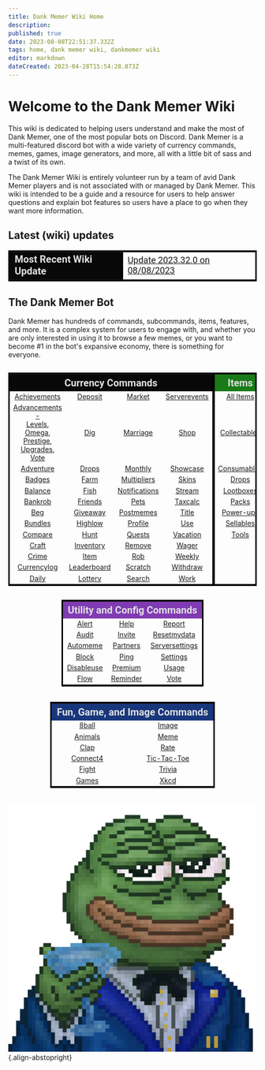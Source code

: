 ```yaml
---
title: Dank Memer Wiki Home
description: 
published: true
date: 2023-08-08T22:51:37.332Z
tags: home, dank memer wiki, dankmemer wiki
editor: markdown
dateCreated: 2023-04-28T15:54:28.873Z
---
```


# Welcome to the Dank Memer Wiki


This wiki is dedicated to helping users understand and make the most of Dank Memer, one of the most popular bots on Discord. Dank Memer is a multi-featured discord bot with a wide variety of currency commands, memes, games, image generators, and more, all with a little bit of sass and a twist of its own.

The Dank Memer Wiki is entirely volunteer run by a team of avid Dank Memer players and is not associated with or managed by Dank Memer. This wiki is intended to be a guide and a resource for users to help answer questions and explain bot features so users have a place to go when they want more information.

## Latest (wiki) updates

<center>

  <table style ="border: solid #000000; word-wrap: break-word;">
  <td style="background-color:#080808; color:#E0E0E0; font: 20px Roboto; font-weight: bold;">Most Recent Wiki Update</td>
      <td style="font: 18px Roboto"> <a href="https://dankmemer.lol/changelog" target="_blank">Update 2023.32.0 on 08/08/2023</a></td>
  </table>

</center>

## The Dank Memer Bot
Dank Memer has hundreds of commands, subcommands, items, features, and more. It is a complex system for users to engage with, and whether you are only interested in using it to browse a few memes, or you want to become #1 in the bot's expansive economy, there is something for everyone.
<br>


<div style="overflow-x: auto;">
  <center>
    <table style ="border: solid #000000; word-wrap: break-word;">
   <tr style="background-color:#080808">
      <th style="background-color:#080808; color:#E0E0E0; font: 20px Roboto; font-weight: bold;" colspan="4">Currency Commands</th>
      <th style="background-color:#197b18; color:#E0E0E0; font: 20px Roboto; font-weight: bold;; border-left: 5px solid #000000;" >Items</th>
      </tr>
<tr align=center>
    <td><a href="/Bot-features/Currency-Commands/Achievements" target="_blank">Achievements</a></td>
  	<td><a href="/Bot-features/Currency-Commands/Basic-Commands#Deposit" target="_blank">Deposit</a></td>
    <td><a href="/Bot-features/Currency-Commands/Market" target="_blank">Market</a></td>
    <td><a href="/Bot-features/Currency-Commands/Serverevents-and-Giveaways#Serverevents" target="_blank">Serverevents</a></td>
  <td style="border-left: 5px solid #000000;" cellspacing="0"><a href="/Items/All-items" target="_blank">All Items</a></td>
</tr>
<tr align=center>
    <td><a href="/Bot-features/Currency-Commands/Advancements" target="_blank">Advancements -</a> <br><a href="/Bot-features/Currency-Commands/Advancements#LevelRewards" target="_blank">Levels</a>, <a href="/Bot-features/Currency-Commands/Advancements#Omega" target="_blank">Omega</a>,<br>  <a href="/Bot-features/Currency-Commands/Advancements#Prestige" target="_blank">Prestige</a>, <br> <a href="/Bot-features/Currency-Commands/Advancements/Upgrades" target="_blank">Upgrades</a>, <a href="/Bot-features/Currency-Commands/Advancements#Vote" target="_blank"> Vote</a></td>
  	<td><a href="/Bot-features/Currency-Commands/Grind-Commands#Dig" target="_blank">Dig</a></td>
    <td><a href="/Bot-features/Currency-Commands/Marriage" target="_blank">Marriage</a></td>
    <td><a href="/Bot-features/Currency-Commands/Basic-Commands#Shop" target="_blank">Shop</a></td>
  <td style="border-left: 5px solid #000000;"><a href="/Items/Collectables" target="_blank">Collectables</a></td>
</tr>
<tr align=center>
    <td><a href="/Bot-features/Currency-Commands/Adventure" target="_blank">Adventure</a></td>
  	<td><a href="/Items/Drops" target="_blank">Drops</a></td>
    <td><a href="/Bot-features/Currency-Commands/Advancements/Upgrades#Monthly" target="_blank">Monthly</a></td>
    <td><a href="/Bot-features/Currency-Commands/Basic-Commands/Profile#Showcase" target="_blank">Showcase</a></td>
  <td style="border-left: 5px solid #000000;"><a href="/Items/Consumables" target="_blank">Consumables</a></td>
</tr>
<tr align=center>
    <td><a href="/Bot-features/Currency-Commands/Badges" target="_blank">Badges</a></td>
  	<td><a href="/Bot-features/Currency-Commands/Farm" target="_blank">Farm</a></td>
    <td><a href="/Bot-features/Currency-Commands/Multipliers" target="_blank">Multipliers</a></td>
    <td><a href="/Bot-features/Currency-Commands/Skins" target="_blank">Skins</a></td>
  <td style="border-left: 5px solid #000000;"><a href="/Items/Drops" target="_blank">Drops</a></td>
</tr>
<tr align=center>
    <td><a href="/Bot-features/Currency-Commands/Basic-Commands#Balance" target="_blank">Balance</a></td>
  	<td><a href="/Bot-features/Currency-Commands/Grind-Commands#Fish" target="_blank">Fish</a></td>
    <td><a href="/Bot-features/Currency-Commands/Basic-Commands#Notifications" target="_blank">Notifications</a></td>
    <td><a href="/Bot-features/Currency-Commands/Grind-Commands#Stream" target="_blank">Stream</a></td>
  <td style="border-left: 5px solid #000000;"><a href="/Items/Lootboxes" target="_blank">Lootboxes</a></td>
</tr>
<tr align=center>
    <td><a href="/Bot-features/Currency-Commands/Rob-and-Heist#Bankrob" target="_blank">Bankrob</a></td>
  	<td><a href="/Bot-features/Currency-Commands/Friends" target="_blank">Friends</a></td>
    <td><a href="/Bot-features/Currency-Commands/Pets" target="_blank">Pets</a></td>
    <td><a href="/Bot-features/Utility-and-Config-Commands/Utility-Commands#Taxcalc" target="_blank">Taxcalc</a></td>
  <td style="border-left: 5px solid #000000;"><a href="/Items/Packs" target="_blank">Packs</a></td>
</tr>
<tr align=center>
    <td><a href="/Bot-features/Currency-Commands/Grind-Commands#Beg" target="_blank">Beg</a></td>
  	<td><a href="/Bot-features/Currency-Commands/Serverevents-and-Giveaways#Giveaways" target="_blank">Giveaway</a></td>
    <td><a href="/Bot-features/Currency-Commands/Grind-Commands#Postmemes" target="_blank">Postmemes</a></td>
    <td><a href="/Bot-features/Currency-Commands/Basic-Commands/Profile/Title" target="_blank">Title</a></td>
  <td style="border-left: 5px solid #000000;"><a href="/Items/Power-ups" target="_blank">Power-ups</a></td>
</tr>
<tr align=center>
    <td><a href="/Bot-features/Currency-Commands/Bundles" target="_blank">Bundles</a></td>
  	<td><a href="/Bot-features/Currency-Commands/Grind-Commands#Highlow" target="_blank">Highlow</a></td>
    <td><a href="/Bot-features/Currency-Commands/Basic-Commands/Profile" target="_blank">Profile</a></td>
    <td><a href="/Bot-features/Currency-Commands/Basic-Commands#Use" target="_blank">Use</a></td>
  <td style="border-left: 5px solid #000000;"><a href="/Items/Sellables" target="_blank">Sellables</a></td>
</tr>
<tr align=center>
    <td><a href="/Bot-features/Fun-Games-Image/Fun-and-Images#Compare" target="_blank">Compare</a></td>
  	<td><a href="/Bot-features/Currency-Commands/Grind-Commands#Hunt" target="_blank">Hunt</a></td>
    <td><a href="/Bot-features/Currency-Commands/Quests" target="_blank">Quests</a></td>
    <td><a href="/Bot-features/Currency-Commands/Basic-Commands#Vacation" target="_blank">Vacation</a></td>
  <td style="border-left: 5px solid #000000;"><a href="/Items/Tools" target="_blank">Tools</a></td>
</tr>
<tr align=center>
    <td><a href="/Bot-features/Currency-Commands/Basic-Commands#Craft" target="_blank">Craft</a></td>
  	<td><a href="/Bot-features/Currency-Commands/Basic-Commands#Inventory" target="_blank">Inventory</a></td>
    <td><a href="/Bot-features/Currency-Commands/Basic-Commands#Remove" target="_blank">Remove</a></td>
    <td><a href="/Bot-features/Fun-Games-Image/Games-and-Wagers#Wagers" target="_blank">Wager</a></td>
  <td style="border-left: 5px solid #000000;"></td>
</tr>
<tr align=center>
    <td><a href="/Bot-features/Currency-Commands/Grind-Commands#Crime" target="_blank">Crime</a></td>
  	<td><a href="/Bot-features/Currency-Commands/Basic-Commands#Item" target="_blank">Item</a></td>
    <td><a href="/Bot-features/Currency-Commands/Rob-and-Heist#Rob" target="_blank">Rob</a></td>
    <td><a href="/About-Dank-Memer/Premium-users#Weekly" target="_blank">Weekly</a></td>
  <td style="border-left: 5px solid #000000;"></td>
</tr>
<tr align=center>
    <td><a href="/Bot-features/Currency-Commands/Basic-Commands#Currencylog" target="_blank">Currencylog</a></td>
  	<td><a href="/Bot-features/Currency-Commands/Leaderboards" target="_blank">Leaderboard</a></td>
    <td><a href="/Bot-features/Currency-Commands/Grind-Commands#Scratch" target="_blank">Scratch</a></td>
    <td><a href="/Bot-features/Currency-Commands/Basic-Commands#Withdraw" target="_blank">Withdraw</a></td>
  <td style="border-left: 5px solid #000000;"></td>
</tr>
<tr align=center>
    <td><a href="/Bot-features/Currency-Commands/Basic-Commands#Daily" target="_blank">Daily</a></td>
  	<td><a href="/Bot-features/Currency-Commands/Lotteries" target="_blank">Lottery</a></td>
    <td><a href="/Bot-features/Currency-Commands/Grind-Commands#Search" target="_blank">Search</a></td>
    <td><a href="/Bot-features/Currency-Commands/Work" target="_blank">Work</a></td>
  <td style="border-left: 5px solid #000000;"></td>
</tr>
  </table>
  </center>
 
<body>
  <center>
     <div style="display: inline-block;">
      <table style= "border: solid #000000;">
      <tr style="background-color:#803bb3">
        <th style="background-color:#803bb3; color:#E0E0E0; font: 20px Roboto; font-weight: bold;" colspan="3" cellspacing="0">Utility and Config Commands</th>
        </tr>
<tr align="center">
    <td><a href="/Bot-features/Utility-and-Config-Commands/Config-Commands#Alert" target="_blank">Alert</a></td>
  	<td><a href="/Resources/help" target="_blank">Help</a></td>
    <td><a href="/Resources/Reports-and-appeals" target="_blank">Report</a></td>
</tr>
<tr align=center>
    <td><a href="/Bot-features/Utility-and-Config-Commands/Config-Commands#Audit" target="_blank">Audit</a></td>
  	<td><a href="/Bot-features/Utility-and-Config-Commands/Utility-Commands#Invite" target="_blank">Invite</a></td>
    <td><a href="/Bot-features/Utility-and-Config-Commands/Utility-Commands#Reset" target="_blank">Resetmydata</a></td>
</tr>
<tr align=center>
    <td><a href="/Bot-features/Utility-and-Config-Commands/Config-Commands#Automeme" target="_blank">Automeme</a></td>
  	<td><a href="/About-Dank-Memer/About-the-bot#Partners" target="_blank">Partners</a></td>
    <td><a href="/Bot-features/Utility-and-Config-Commands/Config-Commands#ServerSettings" target="_blank">Serversettings</a></td>
</tr>
<tr align=center>
    <td><a href="/Bot-features/Utility-and-Config-Commands/Config-Commands#Block" target="_blank">Block</a></td>
  	<td><a href="/Bot-features/Utility-and-Config-Commands/Utility-Commands#Ping" target="_blank">Ping</a></td>
    <td><a href="/Bot-features/Utility-and-Config-Commands/Config-Commands#Settings" target="_blank">Settings</a></td>
</tr>
<tr align=center>
    <td><a href="/Bot-features/Utility-and-Config-Commands/Config-Commands#Disableuse" target="_blank">Disableuse</a></td>
  	<td><a href="/About-Dank-Memer/Premium-users#PremiumCommands" target="_blank">Premium</a></td>
    <td><a href="/Bot-features/Utility-and-Config-Commands/Utility-Commands#Usage" target="_blank">Usage</a></td>
</tr>
<tr align=center>
    <td><a href="/Bot-features/Utility-and-Config-Commands/Config-Commands#Flow" target="_blank">Flow</a></td>
  	<td><a href="/Bot-features/Utility-and-Config-Commands/Utility-Commands#Reminders" target="_blank">Reminder</a></td>
    <td><a href="/About-Dank-Memer/Vote" target="_blank">Vote</a></td>
</tr>
   </table>
 </div>
      <div style="display: inline-block;">
        <table align="center" style= "border: solid #000000;">
    <tr style="background-color:#18367b">
      <th style="background-color:#18367b; color:#E0E0E0; font: 20px Roboto; font-weight: bold;" colspan="2" cellspacing="0">Fun, Game, and Image Commands</th>
          </tr>
<tr align= "center">
    <td><a href="/Bot-features/Fun-Games-Image/Fun-and-Images#8ball" target="_blank">8ball</a></td>
  	<td><a href="/Bot-features/Fun-Games-Image/Fun-and-Images#Image" target="_blank">Image</a></td>
</tr>
<tr align="center">
    <td><a href="/Bot-features/Fun-Games-Image/Fun-and-Images#Animals" target="_blank">Animals</a></td>
  	<td><a href="/Bot-features/Fun-Games-Image/Fun-and-Images#Meme" target="_blank">Meme</a></td>
</tr>
<tr align= "center">
    <td><a href="/Bot-features/Fun-Games-Image/Fun-and-Images#Clap" target="_blank">Clap</a></td>
  	<td><a href="/Bot-features/Fun-Games-Image/Fun-and-Images#Rate" target="_blank">Rate</a></td>
</tr>
<tr align= "center">
    <td><a href="/Bot-features/Fun-Games-Image/Games-and-Wagers#Connect4" target="_blank">Connect4</a></td>
  	<td><a href=" /Bot-features/Fun-Games-Image/Games-and-Wagers#TTT" target="_blank">Tic-Tac-Toe</a></td>
</tr>
<tr align= "center">
    <td><a href="/Bot-features/Fun-Games-Image/Games-and-Wagers#Fight" target="_blank">Fight</a></td>
  	<td><a href="/Bot-features/Fun-Games-Image/Fun-and-Images#Trivia" target="_blank">Trivia</a></td>
</tr>
   <tr align= "center">
     <td><a href="/Bot-features/Fun-Games-Image/Games-and-Wagers#Games" target="_blank">Games</a></td>
     <td><a href="/Bot-features/Fun-Games-Image/Fun-and-Images#Xkcd" target="_blank">Xkcd</a></td>
   </tr>
</table>
      </div>
  </center>
</body>

![Wiki.js](/dank-memer-logo.png){.align-abstopright}